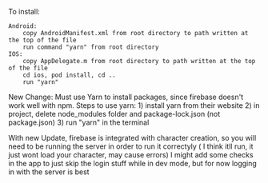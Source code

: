 To install: 

    Android:
        copy AndroidManifest.xml from root directory to path written at the top of the file
        run command "yarn" from root directory
    IOS:
        copy AppDelegate.m from root directory to path written at the top of the file
        cd ios, pod install, cd ..
        run "yarn"

New Change:
    Must use Yarn to install packages, since firebase doesn't work well with npm.
    Steps to use yarn:
        1) install yarn from their website
        2) in project, delete node_modules folder and package-lock.json (not package.json)
        3) run "yarn" in the terminal
        
With new Update, firebase is integrated with character creation, so you will need to be running the server in order to run it   correctyly ( I think itll run, it just wont load your character, may cause errors) I might add some checks in the app to just skip the login stuff while in dev mode, but for now logging in with the server is best
